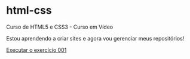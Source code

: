 # html-css
 Curso de HTML5 e CSS3 - Curso em Vídeo

Estou aprendendo a criar sites e agora vou gerenciar meus repositórios!

<a href="https://tulioharaujo.github.io/html-css/exercicios/ex001/index.htm">Executar o exercício 001</a>